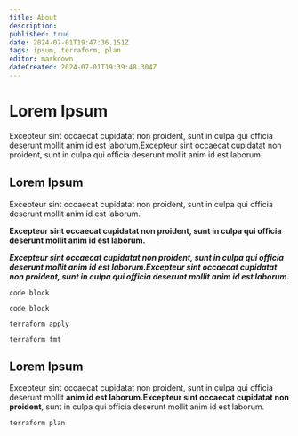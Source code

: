 ```yaml
---
title: About
description: 
published: true
date: 2024-07-01T19:47:36.151Z
tags: ipsum, terraform, plan
editor: markdown
dateCreated: 2024-07-01T19:39:48.304Z
---
```


# Lorem Ipsum 
Excepteur sint occaecat cupidatat non proident, sunt in culpa qui officia deserunt mollit anim id est laborum.Excepteur sint occaecat cupidatat non proident, sunt in culpa qui officia deserunt mollit anim id est laborum.

## Lorem Ipsum 

Excepteur sint occaecat cupidatat non proident, sunt in culpa qui officia deserunt mollit anim id est laborum. 

**Excepteur sint occaecat cupidatat non proident, sunt in culpa qui officia deserunt mollit anim id est laborum.**

***Excepteur sint occaecat cupidatat non proident, sunt in culpa qui officia deserunt mollit anim id est laborum.Excepteur sint occaecat cupidatat non proident, sunt in culpa qui officia deserunt mollit anim id est laborum.***

```
code block
```

```
code block
````

`terraform apply`

`terraform fmt`

## Lorem Ipsum 

Excepteur sint occaecat cupidatat non proident, sunt in culpa qui officia deserunt mollit **anim id est laborum.Excepteur sint occaecat cupidatat non proident**, sunt in culpa qui officia deserunt mollit anim id est laborum.

`terraform plan`
